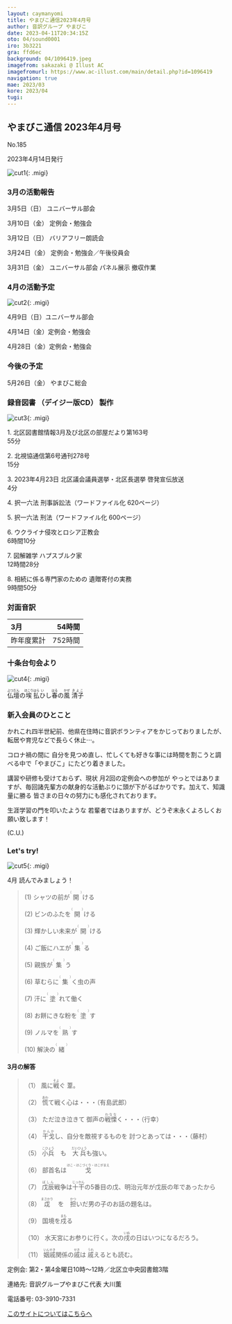 ```yaml
---
layout: caymanyomi
title: やまびこ通信2023年4月号
author: 音訳グループ やまびこ
date: 2023-04-11T20:34:15Z
oto: 04/sound0001
iro: 3b3221
gra: ffd6ec
background: 04/1096419.jpeg
imagefrom: sakazaki @ Illust AC
imagefromurl: https://www.ac-illust.com/main/detail.php?id=1096419
navigation: true
mae: 2023/03
kore: 2023/04
tugi: 
---
```



## <span data-dur="4.133" data-begin="2.050" id="xmri_0001" markdown="1"> やまびこ通信 2023年4月号</span>

<span data-dur="2.449" data-begin="6.183" id="xmri_0002" markdown="1">No.185</span>

<span data-dur="5.744" data-begin="8.632" id="xmri_0003" markdown="1">2023年4月14日発行</span>

![cut1](media/04/cut1.png){: .migi}

### <span data-dur="3.438" data-begin="21.400" id="xmri_0007" markdown="1"> 3月の活動報告</span>

<span data-dur="2.079" data-begin="24.838" id="xmri_0008" markdown="1">3月5日（日）</span> <span data-dur="2.504" data-begin="26.917" id="xmri_0009" markdown="1">ユニバーサル部会</span>

<span data-dur="2.091" data-begin="29.421" id="xmri_000A" markdown="1">3月10日（金）</span> <span data-dur="2.986" data-begin="31.512" id="xmri_000B" markdown="1">定例会・勉強会</span>

<span data-dur="2.368" data-begin="34.498" id="xmri_000C" markdown="1">3月12日（日）</span> <span data-dur="2.784" data-begin="36.866" id="xmri_000D" markdown="1">バリアフリー朗読会</span>

<span data-dur="2.444" data-begin="39.650" id="xmri_000E" markdown="1">3月24日（金）</span> <span data-dur="4.210" data-begin="42.094" id="xmri_000F" markdown="1">定例会・勉強会／午後役員会</span>

<span data-dur="2.669" data-begin="46.304" id="xmri_0010" markdown="1">3月31日（金）</span> <span data-dur="5.864" data-begin="48.973" id="xmri_0011" markdown="1">ユニバーサル部会 パネル展示 撤収作業</span>

### <span data-dur="3.205" data-begin="54.837" id="xmri_0012" markdown="1"> 4月の活動予定</span>

![cut2](media/04/cut2.png){: .migi}

<span data-dur="2.124" data-begin="59.892" id="xmri_0014" markdown="1">4月9日（日）</span><span data-dur="2.504" data-begin="62.016" id="xmri_0015" markdown="1">ユニバーサル部会</span>

<span data-dur="2.194" data-begin="64.520" id="xmri_0016" markdown="1">4月14日（金）</span><span data-dur="2.986" data-begin="66.714" id="xmri_0017" markdown="1">定例会・勉強会</span>

<span data-dur="2.481" data-begin="69.700" id="xmri_0018" markdown="1">4月28日（金）</span><span data-dur="4.386" data-begin="72.181" id="xmri_0019" markdown="1">定例会・勉強会</span>

### <span data-dur="2.630" data-begin="76.567" id="xmri_001A" markdown="1"> 今後の予定</span>

<span data-dur="2.425" data-begin="79.197" id="xmri_001B" markdown="1">5月26日（金）</span> <span data-dur="3.827" data-begin="81.622" id="xmri_001C" markdown="1">やまびこ総会</span>

### <span data-dur="4.028" data-begin="85.449" id="xmri_001D" markdown="1"> 録音図書<span class="infty_silent"> （</span>デイジー版CD<span class="infty_silent">） </span>製作</span>

![cut3](media/04/cut3.png){: .migi}

<span data-dur=".815" data-begin="92.878" id="xmri_0020" markdown="1">1.</span> <span data-dur="5.661" data-begin="93.693" id="xmri_0021" markdown="1">北区図書館情報3月及び北区の部屋だより第163号</span>  
<span data-dur="1.845" data-begin="99.354" id="xmri_0022" markdown="1">55分</span>

<span data-dur=".704" data-begin="101.199" id="xmri_0023" markdown="1">2.</span> <span data-dur="4.588" data-begin="101.903" id="xmri_0024" markdown="1">北視協通信第6号通刊278号</span>  
<span data-dur="1.655" data-begin="106.491" id="xmri_0025" markdown="1">15分</span>

<span data-dur=".870" data-begin="108.146" id="xmri_0026" markdown="1">3.</span> <span data-dur="7.936" data-begin="109.016" id="xmri_0027" markdown="1">2023年4月23日 北区議会議員選挙・北区長選挙 啓発宣伝放送</span>  
<span data-dur="1.555" data-begin="116.952" id="xmri_0028" markdown="1">4分</span>

<span data-dur=".798" data-begin="118.507" id="xmri_0029" markdown="1">4.</span> <span data-dur="2.696" data-begin="119.305" id="xmri_002A" markdown="1">択一六法 刑事訴訟法</span><span data-dur="1.435" data-begin="122.001" id="xmri_002B" markdown="1">（ワードファイル化 </span><span data-dur="2.257" data-begin="123.436" id="xmri_002C" markdown="1">620ページ）</span>

<span data-dur=".715" data-begin="125.693" id="xmri_002D" markdown="1">5.</span> <span data-dur="2.200" data-begin="126.408" id="xmri_002E" markdown="1">択一六法 刑法</span><span data-dur="1.435" data-begin="128.608" id="xmri_002F" markdown="1">（ワードファイル化 </span><span data-dur="1.910" data-begin="130.043" id="xmri_0030" markdown="1">600ページ）</span>

<span data-dur=".859" data-begin="131.953" id="xmri_0031" markdown="1">6.</span> <span data-dur="2.790" data-begin="132.812" id="xmri_0032" markdown="1">ウクライナ侵攻とロシア正教会</span>  
<span data-dur="2.144" data-begin="135.602" id="xmri_0033" markdown="1">6時間10分</span>

<span data-dur=".828" data-begin="137.746" id="xmri_0034" markdown="1">7.</span> <span data-dur="2.620" data-begin="138.574" id="xmri_0035" markdown="1">図解雑学 ハプスブルク家</span>  
<span data-dur="2.638" data-begin="141.194" id="xmri_0036" markdown="1">12時間28分</span>

<span data-dur=".847" data-begin="143.832" id="xmri_0037" markdown="1">8.</span> <span data-dur="3.976" data-begin="144.679" id="xmri_0038" markdown="1">相続に係る専門家のための 遺贈寄付の実務</span>  
<span data-dur="3.843" data-begin="148.655" id="xmri_0039" markdown="1">9時間50分</span>

### <span data-dur="2.666" data-begin="152.498" id="xmri_003A" markdown="1"> 対面音訳</span>

<span data-dur="1.180" data-begin="155.164" id="xmri_003B" markdown="1">3月</span>|<span data-dur="2.330" data-begin="156.344" id="xmri_003C" markdown="1">54時間</span>
|:---|---:|
<span data-dur="1.687" data-begin="158.674" id="xmri_003D" markdown="1">昨年度累計</span>|<span data-dur="4.193" data-begin="160.361" id="xmri_003E" markdown="1">752時間</span>

### <span data-dur="2.991" data-begin="164.554" id="xmri_003F" markdown="1"> 十条台句会より</span>

![cut4](media/04/cut4.png){: .migi}

<span data-dur="8.041" data-begin="169.395" id="xmri_0041" markdown="1"><ruby>仏壇<rp>(</rp><rt>ぶつだん</rt><rp>)</rp></ruby>の<ruby>埃<rp>(</rp><rt>ほこり</rt><rp>)</rp></ruby><ruby>払<rp>(</rp><rt>はら</rt><rp>)</rp></ruby><ruby>ひ<rp>(</rp><rt>い</rt><rp>)</rp></ruby>し<ruby>春<rp>(</rp><rt>はる</rt><rp>)</rp></ruby>の<ruby>風<rp>(</rp><rt>かぜ</rt><rp>)</rp></ruby>
<span class="haigo" data-dur="3.267" data-begin="177.436" id="xmri_0042" markdown="1"><ruby>清子<rp>(</rp><rt>きよこ</rt><rp>)</rp></ruby></span>

### <span data-dur="3.305" data-begin="180.703" id="xmri_0043" markdown="1"> 新入会員のひとこと</span>

<span data-dur="2.012" data-begin="184.008" id="xmri_0044" markdown="1">かれこれ四半世紀前、</span><span data-dur="4.118" data-begin="186.020" id="xmri_0045" markdown="1">他県在住時に音訳ボランティアをかじっておりましたが、</span><span data-dur="3.984" data-begin="190.138" id="xmri_0046" markdown="1">転居や育児などで長らく休止<span class="ja">&sdot;&sdot;&sdot;</span>。</span>

<span data-dur="3.017" data-begin="194.122" id="xmri_0047" markdown="1">コロナ禍の間に 自分を見つめ直し、</span><span data-dur="4.959" data-begin="197.139" id="xmri_0048" markdown="1">忙しくても好きな事には時間を割こうと調べる中で</span><span data-dur="1.132" data-begin="202.098" id="xmri_0049" markdown="1">「やまびこ」</span><span data-dur="2.932" data-begin="203.230" id="xmri_004A" markdown="1">にたどり着きました。</span>

<span data-dur="2.500" data-begin="206.162" id="xmri_004B" markdown="1">講習や研修も受けておらず、</span><span data-dur="5.047" data-begin="208.662" id="xmri_004C" markdown="1">現状 月2回の定例会への参加が やっとではありますが、</span><span data-dur="4.391" data-begin="213.709" id="xmri_004D" markdown="1">毎回諸先輩方の献身的な活動ぶりに</span><span data-dur="2.881" data-begin="218.100" id="xmri_004E" markdown="1">頭が下がるばかりです。</span><span data-dur="1.073" data-begin="220.981" id="xmri_004F" markdown="1">加えて、</span><span data-dur="3.120" data-begin="222.054" id="xmri_0050" markdown="1">知識量に勝る 皆さまの日々の努力にも</span><span data-dur="3.068" data-begin="225.174" id="xmri_0051" markdown="1">感化されております。</span>

<span data-dur="4.543" data-begin="228.242" id="xmri_0052" markdown="1">生涯学習の門を叩いたような 若輩者ではありますが、</span><span data-dur="4.882" data-begin="232.785" id="xmri_0053" markdown="1">どうぞ末永くよろしくお願い致します！</span>

<span data-dur="3.734" data-begin="237.667" id="xmri_0054" markdown="1">(C.U.)</span>

### <span data-dur=".500" data-begin="241.401" id="xmri_0055" markdown="1"></span> <span data-dur="1.640" data-begin="241.901" id="xmri_0056" markdown="1">Let&apos;s try!</span>

![cut5](media/04/cut5.png){: .migi}

<span data-dur="4.200" data-begin="244.691" id="xmri_0058" markdown="1">4月 読んでみましょう！</span>

<blockquote markdown="1">

<span class="infty_silent">(1) シャツの前が<ruby>開<rp>(</rp><rt>（　　　）</rt><rp>)</rp></ruby>ける</span>

<span class="infty_silent">(2) ビンのふたを<ruby>開<rp>(</rp><rt>（　　　）</rt><rp>)</rp></ruby>ける</span>

<span class="infty_silent">(3) 輝かしい未来が<ruby>開<rp>(</rp><rt>（　　　）</rt><rp>)</rp></ruby>ける</span>

<span class="infty_silent">(4) ご飯にハエが<ruby>集<rp>(</rp><rt>（　　　）</rt><rp>)</rp></ruby>る</span>

<span class="infty_silent">(5) 親族が<ruby>集<rp>(</rp><rt>（　　　）</rt><rp>)</rp></ruby>う</span>

<span class="infty_silent">(6) 草むらに<ruby>集<rp>(</rp><rt>（　　　）</rt><rp>)</rp></ruby>く虫の声</span>

<span class="infty_silent">(7) 汗に<ruby>塗<rp>(</rp><rt>（　　　）</rt><rp>)</rp></ruby>れて働く</span>

<span class="infty_silent">(8) お餅にきな粉を<ruby>塗<rp>(</rp><rt>（　　　）</rt><rp>)</rp></ruby>す</span>

<span class="infty_silent">(9) ノルマを<ruby>熟<rp>(</rp><rt>（　　　）</rt><rp>)</rp></ruby>す</span>

<span class="infty_silent">(10) 解決の<ruby>緒<rp>(</rp><rt>（　　　）</rt><rp>)</rp></ruby></span>

</blockquote>

#### <span data-dur="2.959" data-begin="253.416" id="xmri_005A" markdown="1"> 3月の解答</span>

<blockquote markdown="1">

<span data-dur="1.177" data-begin="256.375" id="xmri_005B" markdown="1">（1）</span> <span data-dur="3.124" data-begin="257.552" id="xmri_005C" markdown="1">風に<ruby>戦<rp>(</rp><rt>そよ</rt><rp>)</rp></ruby>ぐ 葦。</span>

<span data-dur="1.017" data-begin="260.676" id="xmri_005D" markdown="1">（2）</span> <span data-dur="1.855" data-begin="261.693" id="xmri_005E" markdown="1"><ruby>慌<rp>(</rp><rt>あわ</rt><rp>)</rp></ruby>て戦く心は・・・</span><span data-dur="1.942" data-begin="263.548" id="xmri_005F" markdown="1">（有島武郎）</span>

<span data-dur="1.143" data-begin="265.490" id="xmri_0060" markdown="1">（3）</span> <span data-dur="3.154" data-begin="266.633" id="xmri_0061" markdown="1">ただ泣き泣きて 御声の<ruby>戦慄<rp>(</rp><rt>わなな</rt><rp>)</rp></ruby>く・・・</span><span data-dur="1.479" data-begin="269.787" id="xmri_0062" markdown="1">（行幸）</span>

<span data-dur="1.119" data-begin="271.266" id="xmri_0063" markdown="1">（4）</span> <span data-dur="1.061" data-begin="272.385" id="xmri_0064" markdown="1"><ruby>干戈<rp>(</rp><rt>かんか</rt><rp>)</rp></ruby>し、</span><span data-dur="2.990" data-begin="273.446" id="xmri_0065" markdown="1">自分を敵視するものを 討つとあっては・・・</span><span data-dur="1.495" data-begin="276.436" id="xmri_0066" markdown="1">（藤村）</span>

<span data-dur="1.046" data-begin="277.931" id="xmri_0067" markdown="1">（5）</span> <span data-dur="3.366" data-begin="278.977" id="xmri_0068" markdown="1"><ruby>小兵<rp>(</rp><rt>こひょう</rt><rp>)</rp></ruby>&emsp;も&emsp;<ruby>大兵<rp>(</rp><rt>だいひょう</rt><rp>)</rp></ruby>も強い。</span>

<span data-dur="1.177" data-begin="282.343" id="xmri_0069" markdown="1">（6）</span> <span data-dur="3.942" data-begin="283.520" id="xmri_006A" markdown="1">部首名は <ruby>戈<rp>(</rp><rt>ほこ・ほこづくり・ほこがまえ</rt><rp>)</rp></ruby></span>

<span data-dur="1.170" data-begin="287.462" id="xmri_006B" markdown="1">（7）</span> <span data-dur="3.714" data-begin="288.632" id="xmri_006C" markdown="1"><ruby>戊辰<rp>(</rp><rt>ぼしん</rt><rp>)</rp></ruby>戦争は<ruby>十干<rp>(</rp><rt>じっかん</rt><rp>)</rp></ruby>の5番目の戊、</span><span data-dur="3.930" data-begin="292.346" id="xmri_006D" markdown="1">明治元年が戊辰の年であったから</span>

<span data-dur="1.210" data-begin="296.276" id="xmri_006E" markdown="1">（8）</span> <span data-dur="4.815" data-begin="297.486" id="xmri_006F" markdown="1"><ruby>戉<rp>(</rp><rt>まさかり</rt><rp>)</rp></ruby>&emsp;を&emsp;<ruby>担<rp>(</rp><rt>かつ</rt><rp>)</rp></ruby>いだ男の子のお話の題名は。</span>

<span data-dur="1.197" data-begin="302.301" id="xmri_0070" markdown="1">（9）</span> <span data-dur="1.967" data-begin="303.498" id="xmri_0071" markdown="1">国境を<ruby>戍<rp>(</rp><rt>まも</rt><rp>)</rp></ruby>る</span>

<span data-dur="1.137" data-begin="305.465" id="xmri_0072" markdown="1">（10）</span> <span data-dur="2.956" data-begin="306.602" id="xmri_0073" markdown="1">水天宮にお参りに行く。</span><span data-dur="4.009" data-begin="309.558" id="xmri_0074" markdown="1">次の<ruby>戌<rp>(</rp><rt>いぬ</rt><rp>)</rp></ruby>の日はいつになるだろう。</span>

<span data-dur="1.434" data-begin="313.567" id="xmri_0075" markdown="1">（11）</span> <span data-dur="4.441" data-begin="315.001" id="xmri_0076" markdown="1"><ruby>姻戚<rp>(</rp><rt>いんせき</rt><rp>)</rp></ruby>関係の<ruby>戚<rp>(</rp><rt>せき</rt><rp>)</rp></ruby>は <ruby>戚<rp>(</rp><rt>うれ</rt><rp>)</rp></ruby>えるとも読む。</span>

</blockquote>

<span data-dur="1.205" data-begin="319.442" id="xmri_0077" markdown="1">定例会:</span> <span data-dur="3.237" data-begin="320.647" id="xmri_0078" markdown="1">第2・第4金曜日10時～12時</span><span data-dur="3.048" data-begin="323.884" id="xmri_0079" markdown="1">／北区立中央図書館3階</span>

<span data-dur="1.318" data-begin="326.932" id="xmri_007A" markdown="1">連絡先:</span> <span data-dur="3.965" data-begin="328.250" id="xmri_007B" markdown="1">音訳グループやまびこ代表 大川薫</span>

<span data-dur="1.409" data-begin="332.215" id="xmri_007C" markdown="1">電話番号:</span> <span data-dur="4.305" data-begin="333.624" id="xmri_007D" markdown="1">03-3910-7331</span>

<a href="mailto:ymbk2016ml@gmail.com?Subject=やまびこウェブサイトについて" data-dur="5.930" data-begin="337.929" id="xmri_007E" markdown="1">このサイトについてはこちらへ</a>


